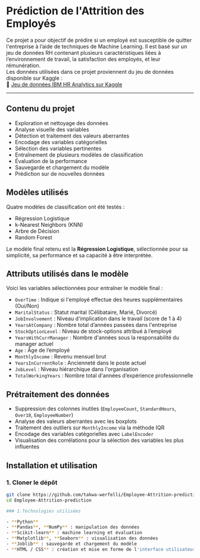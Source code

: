 # Prédiction de l'Attrition des Employés

Ce projet a pour objectif de prédire si un employé est susceptible de quitter l'entreprise à l’aide de techniques de Machine Learning. Il est basé sur un jeu de données RH contenant plusieurs caractéristiques liées à l’environnement de travail, la satisfaction des employés, et leur rémunération.  
Les données utilisées dans ce projet proviennent du jeu de données disponible sur Kaggle :  
🔗 [Jeu de données IBM HR Analytics sur Kaggle](https://www.kaggle.com/datasets/pavansubhasht/ibm-hr-analytics-attrition-dataset)

---

## Contenu du projet

- Exploration et nettoyage des données  
- Analyse visuelle des variables  
- Détection et traitement des valeurs aberrantes  
- Encodage des variables catégorielles  
- Sélection des variables pertinentes  
- Entraînement de plusieurs modèles de classification  
- Évaluation de la performance  
- Sauvegarde et chargement du modèle  
- Prédiction sur de nouvelles données


## Modèles utilisés

Quatre modèles de classification ont été testés :

- Régression Logistique  
- k-Nearest Neighbors (KNN)  
- Arbre de Décision  
- Random Forest  

Le modèle final retenu est la **Régression Logistique**, sélectionnée pour sa simplicité, sa performance et sa capacité à être interprétée.


## Attributs utilisés dans le modèle

Voici les variables sélectionnées pour entraîner le modèle final :

- `OverTime` : Indique si l'employé effectue des heures supplémentaires (Oui/Non)  
- `MaritalStatus` : Statut marital (Célibataire, Marié, Divorcé)  
- `JobInvolvement` : Niveau d'implication dans le travail (score de 1 à 4)  
- `YearsAtCompany` : Nombre total d’années passées dans l'entreprise  
- `StockOptionLevel` : Niveau de stock-options attribué à l’employé  
- `YearsWithCurrManager` : Nombre d'années sous la responsabilité du manager actuel  
- `Age` : Âge de l’employé  
- `MonthlyIncome` : Revenu mensuel brut  
- `YearsInCurrentRole` : Ancienneté dans le poste actuel  
- `JobLevel` : Niveau hiérarchique dans l'organisation  
- `TotalWorkingYears` : Nombre total d'années d’expérience professionnelle


## Prétraitement des données

- Suppression des colonnes inutiles (`EmployeeCount`, `StandardHours`, `Over18`, `EmployeeNumber`)  
- Analyse des valeurs aberrantes avec les boxplots  
- Traitement des outliers sur `MonthlyIncome` via la méthode IQR  
- Encodage des variables catégorielles avec `LabelEncoder`  
- Visualisation des corrélations pour la sélection des variables les plus influentes


## Installation et utilisation

### 1. Cloner le dépôt

```bash
git clone https://github.com/takwa-werfelli/Employee-Attrition-prediction.git
cd Employee-Attrition-prediction

### 1.Technologies utilisées

- **Python**
- **Pandas**, **NumPy** : manipulation des données  
- **Scikit-learn** : machine learning et évaluation  
- **Matplotlib**, **Seaborn** : visualisation des données  
- **Joblib** : sauvegarde et chargement du modèle  
- **HTML / CSS** : création et mise en forme de l'interface utilisateur  
